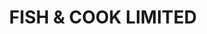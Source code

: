 ---
title: "FISH & COOK LIMITED"
url: /london-borough-of-hackney/fish-and-cook-limited/
shop: office supplies
---